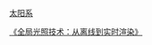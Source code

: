 

[太阳系](https://github.com/iluvrachel/SolarSystem)



[《全局光照技术：从离线到实时渲染》](https://github.com/ElvisQin/thegibook)

